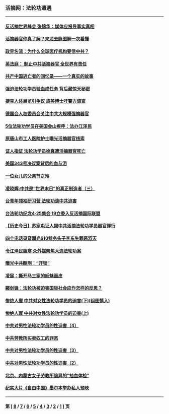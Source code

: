 ### 活摘网：法轮功遭遇
---
#### [反活摘世界峰会 张锦华：媒体应报导事实真相](../../pages/nf5881/n13278502.md?11130430) 
#### [活摘器官你真了解？来龙去脉图解一次看懂](../../pages/nf5881/n13013820.md?11130430) 
#### [政界名流：为什么全球医疗机构要信中共？](../../pages/nf5881/n11945479.md?11130430) 
#### [英法庭： 制止中共活摘器官 全世界有责任](../../pages/nf5881/n11330691.md?11130430) 
#### [共产中国逃亡者的回忆录——一个真实的故事](../../pages/nf5881/n10918649.md?11130430) 
#### [强迫法轮功学员验血成任务 背后藏惊天秘密](../../pages/nf5881/n4252384.md?11130430) 
#### [捷克人体展览引争议 旅美博士吁警方调查](../../pages/nf5881/n9429187.md?11130430) 
#### [德国会人权委员会关注中共大规模强摘器官](../../pages/nf5881/n8418950.md?11130430) 
#### [5位法轮功学员在美国会山疾呼：法办江泽民](../../pages/nf5881/n8101519.md?11130430) 
#### [原唐山市工人医院护士曝光活摘器官线索](../../pages/nf5881/n8076384.md?11130430) 
#### [证人指证 法轮功学员徐真遭活摘器官死亡](../../pages/nf5881/n8042467.md?11130430) 
#### [美国343号决议案背后的血与泪](../../pages/nf5881/n8020684.md?11130430) 
#### [一位女儿的父亲节之殇](../../pages/nf5881/n8014122.md?11130430) 
#### [凌晓辉:中共是“世界末日”的真正制造者（三）](../../pages/nf5881/n4210333.md?11130430) 
#### [台青年领袖研习营 法轮功谈中共迫害](../../pages/nf5881/n4141857.md?11130430) 
#### [台法轮功纪念4‧25集会 19立委入反活摘国际联盟](../../pages/nf5881/n4141821.md?11130430) 
#### [【历史今日】苏家屯证人揭中共活摘法轮功学员器官罪行](../../pages/nf5881/n4135912.md?11130430) 
#### [四个电话录音曝光610特务头子李东生罪恶滔天](../../pages/nf5881/n4040060.md?11130430) 
#### [令江泽民胆寒 众外媒聚焦大连法轮功案](../../pages/nf5881/n3932671.md?11130430) 
#### [曝光中共酷刑：“开锁”](../../pages/nf5881/n3889373.md?11130430) 
#### [凌宸：撕开马三家的妖魅画皮](../../pages/nf5881/n3849369.md?11130430) 
#### [郦剑锋：法轮功被迫害国际社会应作怎样的反思？](../../pages/nf5881/n3824560.md?11130430) 
#### [惨绝人寰 中共对女性法轮功学员的迫害(下)(组图慎入)](../../pages/nf5881/n3816285.md?11130430) 
#### [惨绝人寰 中共对女性法轮功学员的迫害(上)](../../pages/nf5881/n3815374.md?11130430) 
#### [中共对男性法轮功学员的性迫害（4）](../../pages/nf5881/n3769144.md?11130430) 
#### [中共劳教所买卖奴工的罪恶](../../pages/nf5881/n3769378.md?11130430) 
#### [中共对男性法轮功学员的性迫害（3）](../../pages/nf5881/n3768231.md?11130430) 
#### [中共对男性法轮功学员的性迫害（2）](../../pages/nf5881/n3767211.md?11130430) 
#### [北京、内蒙古女子劳教所诡异的“抽血体检”](../../pages/nf5881/n3753158.md?11130430) 
#### [纪实大片《自由中国》墨尔本举办私人预映](../../pages/nf5881/n3743337.md?11130430) 

---
#### 第 [ [8](./8.md?11130430) / [7](./7.md?11130430) / [6](./6.md?11130430) / [5](./5.md?11130430) / [4](./4.md?11130430) / [3](./3.md?11130430) / [2](./2.md?11130430) / [1](./1.md?11130430) ] 页
